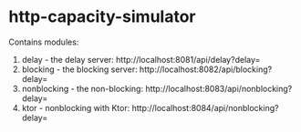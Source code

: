 # http-capacity-simulator

Contains modules:
  1. delay - the delay server: http://localhost:8081/api/delay?delay=<milliseconds> 
  1. blocking - the blocking server: http://localhost:8082/api/blocking?delay=<milliseconds>
  1. nonblocking - the non-blocking: http://localhost:8083/api/nonblocking?delay=<milliseconds>
  1. ktor - nonblocking with Ktor: http://localhost:8084/api/nonblocking?delay=<milliseconds> 